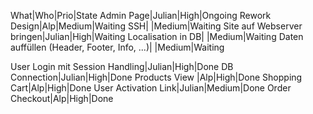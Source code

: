 What|Who|Prio|State
Admin Page|Julian|High|Ongoing
Rework Design|Alp|Medium|Waiting
SSH| |Medium|Waiting
Site auf Webserver bringen|Julian|High|Waiting
Localisation in DB| |Medium|Waiting
Daten auffüllen (Header, Footer, Info, ...)| |Medium|Waiting

User Login mit Session Handling|Julian|High|Done
DB Connection|Julian|High|Done
Products View |Alp|High|Done
Shopping Cart|Alp|High|Done
User Activation Link|Julian|Medium|Done
Order Checkout|Alp|High|Done
